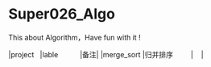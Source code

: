# Super026_Algo
This about Algorithm，Have fun with it !

|project    |lable            |备注|
|merge_sort |归并排序          |    |
